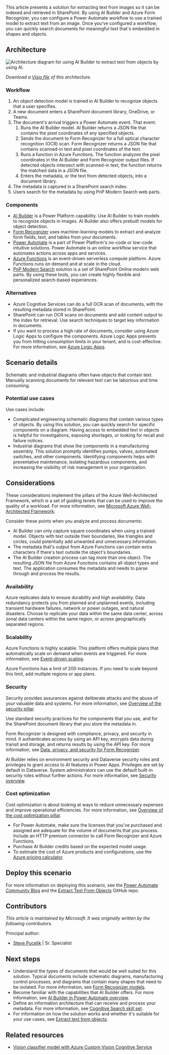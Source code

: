 This article presents a solution for extracting text from images so it can be indexed and retrieved in SharePoint. By using AI Builder and Azure Form Recognizer, you can configure a Power Automate workflow to use a trained model to extract text from an image. Once you've configured a workflow, you can quickly search documents for meaningful text that's embedded in shapes and objects.

## Architecture

![Architecture diagram for using AI Builder to extract text from objects by using AI.](./media/architecture-extract-object-text.svg)

*Download a [Visio file](https://arch-center.azureedge.net/architecture-extract-object-text.vsdx) of this architecture.*

### Workflow

1. An object detection model is trained in AI Builder to recognize objects that a user specifies.
1. A new document enters a SharePoint document library, OneDrive, or Teams.
1. The document's arrival triggers a Power Automate event. That event:
   1. Runs the AI Builder model. AI Builder returns a JSON file that contains the pixel coordinates of any specified objects.
   1. Sends the document to Form Recognizer for a full optical character recognition (OCR) scan. Form Recognizer returns a JSON file that contains scanned-in text and pixel coordinates of the text.
   1. Runs a function in Azure Functions. The function analyzes the pixel coordinates in the AI Builder and Form Recognizer output files. If detected objects intersect with scanned-in text, the function returns the matched data in a JSON file.
   1. Enters the metadata, or the text from detected objects, into a document library.
1. The metadata is captured in a SharePoint search index.
1. Users search for the metadata by using PnP Modern Search web parts.

### Components

- [AI Builder](/ai-builder/overview) is a Power Platform capability. Use AI Builder to train models to recognize objects in images. AI Builder also offers prebuilt models for object detection.
- [Form Recognizer](https://azure.microsoft.com/services/form-recognizer) uses machine-learning models to extract and analyze form fields, text, and tables from your documents.
- [Power Automate](https://azure.microsoft.com/services/developer-tools/power-automate) is a part of Power Platform's no-code or low-code intuitive solutions. Power Automate is an online workflow service that automates actions across apps and services.
- [Azure Functions](https://azure.microsoft.com/en-us/services/functions) is an event-driven serverless compute platform. Azure Functions runs on demand and at scale in the cloud.
- [PnP Modern Search](https://microsoft-search.github.io/pnp-modern-search) solution is a set of SharePoint Online modern web parts. By using these tools, you can create highly flexible and personalized search-based experiences.

### Alternatives

- Azure Cognitive Services can do a full OCR scan of documents, with the resulting metadata stored in SharePoint.
- SharePoint can run OCR scans on documents and add content output to the index for retrieval. Use search techniques to target key information in documents.
- If you want to process a high rate of documents, consider using Azure Logic Apps to configure the components. Azure Logic Apps prevents you from hitting consumption limits in your tenant, and is cost-effective.  For more information, see [Azure Logic Apps](/azure/logic-apps/logic-apps-overview).

## Scenario details

Schematic and industrial diagrams often have objects that contain text. Manually scanning documents for relevant text can be laborious and time consuming.

### Potential use cases

Use cases include:

- Complicated engineering schematic diagrams that contain various types of objects. By using this solution, you can quickly search for specific components on a diagram. Having access to embedded text in objects is helpful for investigations, exposing shortages, or looking for recall and failure notices.
- Industrial diagrams that show the components in a manufacturing assembly. This solution promptly identifies pumps, valves, automated switches, and other components. Identifying components helps with preventative maintenance, isolating hazardous components, and increasing the visibility of risk management in your organization.

## Considerations

These considerations implement the pillars of the Azure Well-Architected Framework, which is a set of guiding tenets that can be used to improve the quality of a workload. For more information, see [Microsoft Azure Well-Architected Framework](/azure/well-architected/).

Consider these points when you analyze and process documents:

- AI Builder can only capture square coordinates when using a trained model. Objects with text outside their boundaries, like triangles and circles, could potentially add unwanted and unnecessary information.
- The metadata that's output from Azure Functions can contain extra characters if there's text outside the object's boundaries.
- The AI Builder creation process can tag more than one object. The resulting JSON file from Azure Functions contains all object types and text. The application consumes the metadata and needs to parse through and process the results.

### Availability

Azure replicates data to ensure durability and high availability. Data redundancy protects you from planned and unplanned events, including transient hardware failures, network or power outages, and natural disasters. Choose to replicate your data within the same data center, across zonal data centers within the same region, or across geographically separated regions.

### Scalability

Azure Functions is highly scalable. This platform offers multiple plans that automatically scale on demand when events are triggered. For more information, see [Event-driven scaling](/azure/azure-functions/event-driven-scaling).

Azure Functions has a limit of 200 instances. If you need to scale beyond this limit, add multiple regions or app plans.

### Security

Security provides assurances against deliberate attacks and the abuse of your valuable data and systems. For more information, see [Overview of the security pillar](/azure/architecture/framework/security/overview).

Use standard security practices for the components that you use, and for the SharePoint document library that you store the metadata in.

Form Recognizer is designed with compliance, privacy, and security in mind.  It authenticates access by using an API key, encrypts data during transit and storage, and returns results by using the API key. For more information, see [Data, privacy, and security for Form Recognizer](/legal/cognitive-services/document-intelligence/data-privacy-security).

AI Builder relies on environment security and Dataverse security roles and privileges to grant access to AI features in Power Apps. Privileges are set by default in Dataverse. System administrators can use the default built-in security roles without further actions. For more information, see [Security overview](/power-platform/admin/wp-security).

### Cost optimization

Cost optimization is about looking at ways to reduce unnecessary expenses and improve operational efficiencies. For more information, see [Overview of the cost optimization pillar](/azure/architecture/framework/cost/overview).

- For Power Automate, make sure the licenses that you've purchased and assigned are adequate for the volume of documents that you process. Include an HTTP premium connector to call Form Recognizer and Azure Functions.
- Purchase AI Builder credits based on the expected model usage.
- To estimate the cost of Azure products and configurations, use the [Azure pricing calculator](https://azure.microsoft.com/pricing/calculator).

## Deploy this scenario

For more information on deploying this scenario, see the [Power Automate Community Blog](https://powerusers.microsoft.com/t5/Power-Automate-Community-Blog/Extract-Text-From-Objects/ba-p/1249705) and the [Extract Text From Objects](https://github.com/microsoft/ExtractTextFromObjects) GitHub repo.

## Contributors

*This article is maintained by Microsoft. It was originally written by the following contributors.*

Principal author:

- [Steve Pucelik](https://www.linkedin.com/in/stevepucelik) | Sr. Specialist

## Next steps

- Understand the types of documents that would be well suited for this solution. Typical documents include schematic diagrams, manufacturing control processes, and diagrams that contain many shapes that need to be isolated.  For more information, see [Form Recognizer models](/azure/applied-ai-services/form-recognizer/concept-custom).
- Become familiar with the capabilities that AI Builder offers. For more information, see [AI Builder in Power Automate overview](/ai-builder/use-in-flow-overview).
- Define an information architecture that can receive and process your metadata. For more information, see [Cognitive Search skill set](../../solution-ideas/articles/cognitive-search-with-skillsets.yml).
- For information on how the solution works and whether it's suitable for your use cases, see [Extract text from objects](https://powerusers.microsoft.com/t5/Power-Automate-Community-Blog/Extract-Text-From-Objects/ba-p/1249705).

## Related resources

- [Vision classifier model with Azure Custom Vision Cognitive Service](../dronerescue/vision-classifier-model-with-custom-vision.yml)
